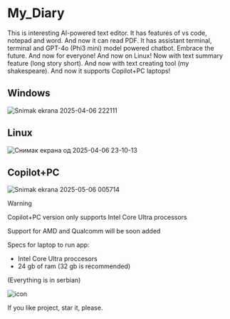 # My_Diary
This is interesting AI-powered text editor. It has features of vs code, notepad and word. And now it can read PDF. It has assistant terminal, terminal and GPT-4o (Phi3 mini) model powered chatbot. Embrace the future. And now for everyone! And now on Linux! Now with text summary feature (long story short). And now with text creating tool (my shakespeare). And now it supports Copilot+PC laptops!

## Windows

![Snimak ekrana 2025-04-06 222111](https://github.com/user-attachments/assets/be8758cc-1756-441f-825c-47e2071d15e6)

## Linux

![Снимак екрана од 2025-04-06 23-10-13](https://github.com/user-attachments/assets/681349e8-f4fd-49a8-b3ae-1b71ebed3013)

## Copilot+PC

![Snimak ekrana 2025-05-06 005714](https://github.com/user-attachments/assets/f33ddf6c-01c5-4db2-85d2-7843365bf751)

> [!Warning]
> Copilot+PC version only supports Intel Core Ultra processors
>
> Support for AMD and Qualcomm will be soon added
>
> Specs for laptop to run app:
> - Intel Core Ultra proccesors
> - 24 gb of ram (32 gb is recommended)

(Everything is in serbian)

![icon](https://github.com/Anonymous6598/My_Diary/assets/121385046/9d438e37-8822-4608-8458-df8b9f93b4bd)

If you like project, star it, please.
